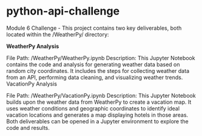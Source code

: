 # python-api-challenge
Module 6 Challenge - This project contains two key deliverables, both located within the /WeatherPy/ directory:

**WeatherPy Analysis**

File Path: /WeatherPy/WeatherPy.ipynb
Description: This Jupyter Notebook contains the code and analysis for generating weather data based on random city coordinates. It includes the steps for collecting weather data from an API, performing data cleaning, and visualizing weather trends.
VacationPy Analysis

File Path: /WeatherPy/VacationPy.ipynb
Description: This Jupyter Notebook builds upon the weather data from WeatherPy to create a vacation map. It uses weather conditions and geographic coordinates to identify ideal vacation locations and generates a map displaying hotels in those areas.
Both deliverables can be opened in a Jupyter environment to explore the code and results.
